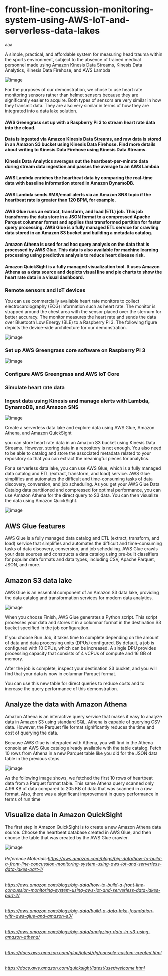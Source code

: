 # front-line-concussion-monitoring-system-using-AWS-IoT-and-serverless-data-lakes
aaa

A simple, practical, and affordable system for measuring head trauma within the sports environment, subject to the absence of trained medical personnel made using Amazon Kinesis Data Streams, Kinesis Data Analytics, Kinesis Data Firehose, and AWS Lambda




![image](https://user-images.githubusercontent.com/48589838/77403006-8d0b2180-6dd5-11ea-8e4e-54978db892b1.png)



For the purposes of our demonstration, we chose to use heart rate monitoring sensors rather than helmet sensors because they are significantly easier to acquire. Both types of sensors are very similar in how they transmit data. They are also very similar in terms of how they are integrated into a data lake solution.


#### AWS Greengrass set up with a Raspberry Pi 3 to stream heart rate data into the cloud.
#### Data is ingested via Amazon Kinesis Data Streams, and raw data is stored in an Amazon S3 bucket using Kinesis Data Firehose. Find more details about writing to Kinesis Data Firehose using Kinesis Data Streams.
#### Kinesis Data Analytics averages out the heartbeat-per-minute data during stream data ingestion and passes the average to an AWS Lambda
#### AWS Lambda enriches the heartbeat data by comparing the real-time data with baseline information stored in Amazon DynamoDB.
#### AWS Lambda sends SMS/email alerts via an Amazon SNS topic if the heartbeat rate is greater than 120 BPM, for example.
#### AWS Glue runs an extract, transform, and load (ETL) job. This job transforms the data store in a JSON format to a compressed Apache Parquet columnar format and applies that transformed partition for faster query processing. AWS Glue is a fully managed ETL service for crawling data stored in an Amazon S3 bucket and building a metadata catalog.
#### Amazon Athena is used for ad hoc query analysis on the data that is processed by AWS Glue. This data is also available for machine learning processing using predictive analysis to reduce heart disease risk.
#### Amazon QuickSight is a fully managed visualization tool. It uses Amazon Athena as a data source and depicts visual line and pie charts to show the heart rate data in a visual dashboard.


### Remote sensors and IoT devices
You can use commercially available heart rate monitors to collect electrocardiography (ECG) information such as heart rate. The monitor is strapped around the chest area with the sensor placed over the sternum for better accuracy. The monitor measures the heart rate and sends the data over Bluetooth Low Energy (BLE) to a Raspberry Pi 3. The following figure depicts the device-side architecture for our demonstration.


![image](https://user-images.githubusercontent.com/48589838/77403141-ca6faf00-6dd5-11ea-8ff5-bc32e9c45ad1.png)


### Set up AWS Greengrass core software on Raspberry Pi 3



![image](https://user-images.githubusercontent.com/48589838/77403220-eecb8b80-6dd5-11ea-86eb-4b33368de346.png)


### Configure AWS Greengrass and AWS IoT Core


### Simulate heart rate data

### Ingest data using Kinesis and manage alerts with Lambda, DynamoDB, and Amazon SNS


![image](https://user-images.githubusercontent.com/48589838/77403356-25090b00-6dd6-11ea-8033-987de454745a.png)


Create a serverless data lake and explore data using AWS Glue, Amazon Athena, and Amazon QuickSight


you can store heart rate data in an Amazon S3 bucket using Kinesis Data Streams. However, storing data in a repository is not enough. You also need to be able to catalog and store the associated metadata related to your repository so that you can extract the meaningful pieces for analytics.

For a serverless data lake, you can use AWS Glue, which is a fully managed data catalog and ETL (extract, transform, and load) service. AWS Glue simplifies and automates the difficult and time-consuming tasks of data discovery, conversion, and job scheduling. As you get your AWS Glue Data Catalog data partitioned and compressed for optimal performance, you can use Amazon Athena for the direct query to S3 data. You can then visualize the data using Amazon QuickSight.



![image](https://user-images.githubusercontent.com/48589838/77403552-5f72a800-6dd6-11ea-8fc5-e49c10235b06.png)


## AWS Glue features
AWS Glue is a fully managed data catalog and ETL (extract, transform, and load) service that simplifies and automates the difficult and time-consuming tasks of data discovery, conversion, and job scheduling. AWS Glue crawls your data sources and constructs a data catalog using pre-built classifiers for popular data formats and data types, including CSV, Apache Parquet, JSON, and more.

## Amazon S3 data lake
AWS Glue is an essential component of an Amazon S3 data lake, providing the data catalog and transformation services for modern data analytics.



![image](https://user-images.githubusercontent.com/48589838/77404067-27b83000-6dd7-11ea-824b-0cef3cb7fc8a.png)




When you choose Finish, AWS Glue generates a Python script. This script processes your data and stores it in a columnar format in the destination S3 bucket specified in the job configuration.

If you choose Run Job, it takes time to complete depending on the amount of data and data processing units (DPUs) configured. By default, a job is configured with 10 DPUs, which can be increased. A single DPU provides processing capacity that consists of 4 vCPUs of compute and 16 GB of memory.

After the job is complete, inspect your destination S3 bucket, and you will find that your data is now in columnar Parquet format.


You can use this new table for direct queries to reduce costs and to increase the query performance of this demonstration.

## Analyze the data with Amazon Athena
Amazon Athena is an interactive query service that makes it easy to analyze data in Amazon S3 using standard SQL. Athena is capable of querying CSV data. However, the Parquet file format significantly reduces the time and cost of querying the data. 


Because AWS Glue is integrated with Athena, you will find in the Athena console an AWS Glue catalog already available with the table catalog. Fetch 10 rows from Athena in a new Parquet table like you did for the JSON data table in the previous steps.


![image](https://user-images.githubusercontent.com/48589838/77406605-ed509200-6dda-11ea-99d9-8eabb716201b.png)



As the following image shows, we fetched the first 10 rows of heartbeat data from a Parquet format table. This same Athena query scanned only 4.99 KB of data compared to 205 KB of data that was scanned in a raw format. Also, there was a significant improvement in query performance in terms of run time


## Visualize data in Amazon QuickSight

The first step in Amazon QuickSight is to create a new Amazon Athena data source. Choose the heartbeat database created in AWS Glue, and then choose the table that was created by the AWS Glue crawler.



![image](https://user-images.githubusercontent.com/48589838/77406696-0f4a1480-6ddb-11ea-94f5-fd642ef2d0a8.png)



###### Reference Materials:https://aws.amazon.com/blogs/big-data/how-to-build-a-front-line-concussion-monitoring-system-using-aws-iot-and-serverless-data-lakes-part-1/
###### https://aws.amazon.com/blogs/big-data/how-to-build-a-front-line-concussion-monitoring-system-using-aws-iot-and-serverless-data-lakes-part-2/
###### https://aws.amazon.com/blogs/big-data/build-a-data-lake-foundation-with-aws-glue-and-amazon-s3/
###### https://aws.amazon.com/blogs/big-data/analyzing-data-in-s3-using-amazon-athena/
###### https://docs.aws.amazon.com/glue/latest/dg/console-custom-created.html
###### https://docs.aws.amazon.com/quicksight/latest/user/welcome.html

